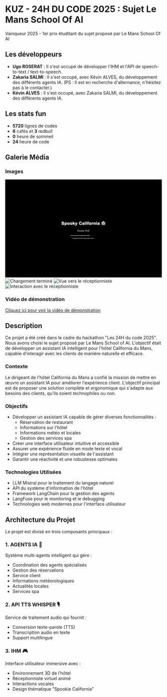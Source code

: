 # KUZ - 24H DU CODE 2025 : Sujet Le Mans School Of AI
Vainqueur 2025 - 1er prix étuditant du sujet proposé par Le Mans School Of AI

## Les développeurs

- **Ugo ROSERAT** : Il s'est occupé de développer l'IHM et l'API de speech-to-text / text-to-speech.
- **Zakaria SALMI** : Il s'est occupé, avec Kévin ALVES, du développement des différents agents IA. (PS : Il est en recherche d'alternance, n'hésitez pas à le contacter.)
- **Kévin ALVES** : Il s'est occupé, avec Zakaria SALMI, du développement des différents agents IA.

## Les stats fun
- **5720** lignes de codes
- **6** cafés et **3** redbull
- **0** heure de sommeil
- **24** heure de code

## Galerie Média

### Images
![Écran de chargement](images_video/chargement.png)
![Chargement terminé](images_video/chargement_terminé.png)
![Vue vers le réceptionniste](images_video/vers_le_receptionnist.png)
![Interaction avec le réceptionniste](images_video/interaction_receptionnist.png)

### Vidéo de démonstration
[Cliquez ici pour voir la vidéo de démonstration](https://www.youtube.com/watch?v=IAd7BZcSHbs)

## Description

Ce projet a été créé dans le cadre du hackathon "Les 24H du code 2025". Nous avons choisi le sujet proposé par Le Mans School of AI. L'objectif était de développer un assistant IA intelligent pour l'hôtel California du Mans, capable d'interagir avec les clients de manière naturelle et efficace.

### Contexte
Le dirigeant de l'hôtel California du Mans a confié la mission de mettre en œuvre un assistant IA pour améliorer l'expérience client. L'objectif principal est de proposer une solution complète et ergonomique qui s'adapte aux besoins des clients, qu'ils soient technophiles ou non.

### Objectifs
- Développer un assistant IA capable de gérer diverses fonctionnalités :
  - Réservation de restaurant
  - Informations sur l'hôtel
  - Informations météo et locales
  - Gestion des services spa
- Créer une interface utilisateur intuitive et accessible
- Assurer une expérience fluide en mode texte et vocal
- Intégrer une représentation visuelle de l'assistant
- Garantir une réactivité et une robustesse optimales

### Technologies Utilisées
- LLM Mistral pour le traitement du langage naturel
- API du système d'information de l'hôtel
- Framework LangChain pour la gestion des agents
- LangFuse pour le monitoring et le debugging
- Technologies web modernes pour l'interface utilisateur

## Architecture du Projet

Le projet est divisé en trois composants principaux :

### 1. AGENTS IA 🤖
Système multi-agents intelligent qui gère :
- Coordination des agents spécialisés
- Gestion des réservations
- Service client
- Informations météorologiques
- Actualités locales
- Services spa

### 2. API TTS WHISPER 🎙️
Service de traitement audio qui fournit :
- Conversion texte-parole (TTS)
- Transcription audio en texte
- Support multilingue

### 3. IHM 🎮
Interface utilisateur immersive avec :
- Environnement 3D de l'hôtel
- Réceptionniste virtuel animé
- Interactions vocales
- Design thématique "Spookie California"